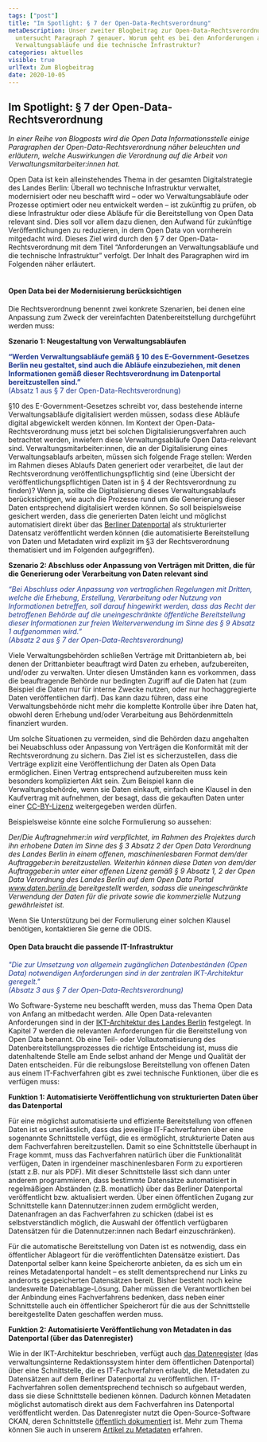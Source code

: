 ```yaml
---
tags: ["post"]
title: "Im Spotlight: § 7 der Open-Data-Rechtsverordnung"
metaDescription: Unser zweiter Blogbeitrag zur Open-Data-Rechtsverordnung
  untersucht Paragraph 7 genauer. Worum geht es bei den Anforderungen an
  Verwaltungsabläufe und die technische Infrastruktur?
categories: aktuelles
visible: true
urlText: Zum Blogbeitrag
date: 2020-10-05
---
```


## Im Spotlight: § 7 der Open-Data-Rechtsverordnung

_In einer Reihe von Blogposts wird die Open Data Informationsstelle einige Paragraphen der Open-Data-Rechtsverordnung näher beleuchten und erläutern, welche Auswirkungen die Verordnung auf die Arbeit von Verwaltungsmitarbeiter:innen hat._

Open Data ist kein alleinstehendes Thema in der gesamten Digitalstrategie des Landes Berlin: Überall wo technische Infrastruktur verwaltet, modernisiert oder neu beschafft wird – oder wo Verwaltungsabläufe oder Prozesse optimiert oder neu entwickelt werden – ist zukünftig zu prüfen, ob diese Infrastruktur oder diese Abläufe für die Bereitstellung von Open Data relevant sind. Dies soll vor allem dazu dienen, den Aufwand für zukünftige Veröffentlichungen zu reduzieren, in dem Open Data von vornherein mitgedacht wird. Dieses Ziel wird durch den § 7 der Open-Data-Rechtsverordnung mit dem Titel “Anforderungen an Verwaltungsabläufe und die technische Infrastruktur” verfolgt. Der Inhalt des Paragraphen wird im Folgenden näher erläutert.
<br><br>

#### Open Data bei der Modernisierung berücksichtigen

Die Rechtsverordnung benennt zwei konkrete Szenarien, bei denen eine Anpassung zum Zweck der vereinfachten Datenbereitstellung durchgeführt werden muss:

**Szenario 1: Neugestaltung von Verwaltungsabläufen**

<span style="color:#213A8F">
<strong>“Werden Verwaltungsabläufe gemäß § 10 des E-Government-Gesetzes Berlin neu gestaltet, sind auch die Abläufe einzubeziehen, mit denen Informationen gemäß dieser Rechtsverordnung im Datenportal bereitzustellen sind.”</strong>
</span>
<br>
<span style="color:#213A8F">(Absatz 1 aus § 7 der Open-Data-Rechtsverordnung)</span>

§10 des E-Government-Gesetzes schreibt vor, dass bestehende interne Verwaltungsabläufe digitalisiert werden müssen, sodass diese Abläufe digital abgewickelt werden können. Im Kontext der Open-Data-Rechtsverordnung muss jetzt bei solchen Digitalisierungsverfahren auch betrachtet werden, inwiefern diese Verwaltungsabläufe Open Data-relevant sind.
Verwaltungsmitarbeiter:innen, die an der Digitalisierung eines Verwaltungsablaufs arbeiten, müssen sich folgende Frage stellen: Werden im Rahmen dieses Ablaufs Daten generiert oder verarbeitet, die laut der Rechtsverordnung veröffentlichungspflichtig sind (eine Übersicht der veröffentlichungspflichtigen Daten ist in § 4 der Rechtsverordnung zu finden)? Wenn ja, sollte die Digitalisierung dieses Verwaltungsablaufs berücksichtigen, wie auch die Prozesse rund um die Generierung dieser Daten entsprechend digitalisiert werden können. So soll beispielsweise gesichert werden, dass die generierten Daten leicht und möglichst automatisiert direkt über das [Berliner Datenportal](https://daten.berlin.de) als strukturierter Datensatz veröffentlicht werden können (die automatisierte Bereitstellung von Daten und Metadaten wird explizit im §3 der Rechtsverordnung thematisiert und im Folgenden aufgegriffen).

**Szenario 2: Abschluss oder Anpassung von Verträgen mit Dritten, die für die Generierung oder Verarbeitung von Daten relevant sind**

<span style="color:#213A8F">
<em>“Bei Abschluss oder Anpassung von vertraglichen Regelungen mit Dritten, welche die Erhebung, Erstellung, Verarbeitung oder Nutzung von Informationen betreffen, soll darauf hingewirkt werden, dass das Recht der betroffenen Behörde auf die uneingeschränkte öffentliche Bereitstellung dieser Informationen zur freien Weiterverwendung im Sinne des § 9 Absatz 1 aufgenommen wird.” <br>(Absatz 2 aus § 7 der Open-Data-Rechtsverordnung)</em>
</span>

Viele Verwaltungsbehörden schließen Verträge mit Drittanbietern ab, bei denen der Drittanbieter beauftragt wird Daten zu erheben, aufzubereiten, und/oder zu verwalten. Unter diesen Umständen kann es vorkommen, dass die beauftragende Behörde nur bedingten Zugriff auf die Daten hat (zum Beispiel die Daten nur für interne Zwecke nutzen, oder nur hochaggregierte Daten veröffentlichen darf). Das kann dazu führen, dass eine Verwaltungsbehörde nicht mehr die komplette Kontrolle über ihre Daten hat, obwohl deren Erhebung und/oder Verarbeitung aus Behördenmitteln finanziert wurden.

Um solche Situationen zu vermeiden, sind die Behörden dazu angehalten bei Neuabschluss oder Anpassung von Verträgen die Konformität mit der Rechtsverordnung zu sichern. Das Ziel ist es sicherzustellen, dass die Verträge explizit eine Veröffentlichung der Daten als Open Data ermöglichen. Einen Vertrag entsprechend aufzubereiten muss kein besonders komplizierten Akt sein. Zum Beispiel kann die Verwaltungsbehörde, wenn sie Daten einkauft, einfach eine Klausel in den Kaufvertrag mit aufnehmen, der besagt, dass die gekauften Daten unter einer [CC-BY-Lizenz](https://berlinonline.github.io/open-data-handbuch/#creative-commons-namensnennung) weitergegeben werden dürfen.

Beispielsweise könnte eine solche Formulierung so aussehen:

<em>Der/Die Auftragnehmer:in wird verpflichtet, im Rahmen des Projektes durch ihn erhobene Daten im Sinne des § 3 Absatz 2 der Open Data Verordnung des Landes Berlin in einem offenen, maschinenlesbaren Format dem/der Auftraggeber:in bereitzustellen. Weiterhin können diese Daten von dem/der Auftraggeber:in unter einer offenen Lizenz gemäß § 9 Absatz 1, 2 der Open Data Verordnung des Landes Berlin auf dem Open Data Portal www.daten.berlin.de bereitgestellt werden, sodass die uneingeschränkte Verwendung der Daten für die private sowie die kommerzielle Nutzung gewährleistet ist.</em>

Wenn Sie Unterstützung bei der Formulierung einer solchen Klausel benötigen, kontaktieren Sie gerne die ODIS.

#### Open Data braucht die passende IT-Infrastruktur

<span style="color:#213A8F">
<em>"Die zur Umsetzung von allgemein zugänglichen Datenbeständen (Open Data) notwendigen Anforderungen sind in der zentralen IKT-Architektur geregelt." <br>(Absatz 3 aus § 7 der Open-Data-Rechtsverordnung)</em>
</span>

Wo Software-Systeme neu beschafft werden, muss das Thema Open Data von Anfang an mitbedacht werden. Alle Open Data-relevanten Anforderungen sind in der [IKT-Architektur des Landes Berlin](https://www.berlin.de/sen/inneres/moderne-verwaltung/digitalisierung/ikt-infrastruktur/ikt-architektur-1-5.pdf) festgelegt. In Kapitel 7 werden die relevanten Anforderungen für die Bereitstellung von Open Data benannt. Ob eine Teil- oder Vollautomatisierung des Datenbereitstellungsprozesses die richtige Entscheidung ist, muss die datenhaltende Stelle am Ende selbst anhand der Menge und Qualität der Daten entscheiden. Für die reibungslose Bereitstellung von offenen Daten aus einem IT-Fachverfahren gibt es zwei technische Funktionen, über die es verfügen muss:

**Funktion 1: Automatisierte Veröffentlichung von strukturierten Daten über das Datenportal**

Für eine möglichst automatisierte und effiziente Bereitstellung von offenen Daten ist es unerlässlich, dass das jeweilige IT-Fachverfahren über eine sogenannte Schnittstelle verfügt, die es ermöglicht, strukturierte Daten aus dem Fachverfahren bereitzustellen. Damit so eine Schnittstelle überhaupt in Frage kommt, muss das Fachverfahren natürlich über die Funktionalität verfügen, Daten in irgendeiner maschinenlesbaren Form zu exportieren (statt z.B. nur als PDF). Mit dieser Schnittstelle lässt sich dann unter anderem programmieren, dass bestimmte Datensätze automatisiert in regelmäßigen Abständen (z.B. monatlich) über das Berliner Datenportal veröffentlicht bzw. aktualisiert werden. Über einen öffentlichen Zugang zur Schnittstelle kann Datennutzer:innen zudem ermöglicht werden, Datenanfragen an das Fachverfahren zu schicken (dabei ist es selbstverständlich möglich, die Auswahl der öffentlich verfügbaren Datensätzen für die Datennutzer:innen nach Bedarf einzuschränken).

<!-- Die genauen Spezifikationen von solchen Schnittstellen sind XXX zu finden. -->

Für die automatische Bereitstellung von Daten ist es notwendig, dass ein öffentlicher Ablageort für die veröffentlichten Datensätze existiert. Das Datenportal selber kann keine Speicherorte anbieten, da es sich um ein reines Metadatenportal handelt – es stellt dementsprechend nur Links zu anderorts gespeicherten Datensätzen bereit. Bisher besteht noch keine landesweite Datenablage-Lösung. Daher müssen die Verantwortlichen bei der Anbindung eines Fachverfahrens bedenken, dass neben einer Schnittstelle auch ein öffentlicher Speicherort für die aus der Schnittstelle bereitgestellte Daten geschaffen werden muss.

**Funktion 2: Automatisierte Veröffentlichung von Metadaten in das Datenportal (über das Datenregister)**

Wie in der IKT-Architektur beschrieben, verfügt auch [das Datenregister](https://datenregister.berlin.de) (das verwaltungsinterne Redaktionssystem hinter dem öffentlichen Datenportal) über eine Schnittstelle, die es IT-Fachverfahren erlaubt, die Metadaten zu Datensätzen auf dem Berliner Datenportal zu veröffentlichen. IT-Fachverfahren sollen dementsprechend technisch so aufgebaut werden, dass sie diese Schnittstelle bedienen können. Dadurch können Metadaten möglichst automatisch direkt aus dem Fachverfahren ins Datenportal veröffentlicht werden. Das Datenregister nutzt die Open-Source-Software CKAN, deren Schnittstelle [öffentlich dokumentiert](https://docs.ckan.org/en/latest/api/index.html) ist. Mehr zum Thema können Sie auch in unserem [Artikel zu Metadaten](https://odis-berlin.de/ressourcen/metadaten.html) erfahren.
